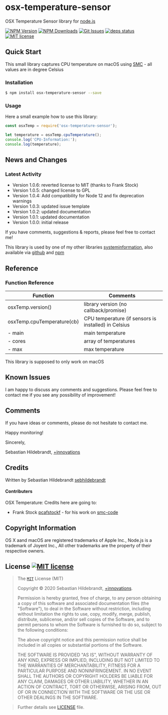 # osx-temperature-sensor

OSX Temperature Sensor library for [node.js][nodejs-url]

  [![NPM Version][npm-image]][npm-url]
  [![NPM Downloads][downloads-image]][downloads-url]
  [![Git Issues][issues-img]][issues-url]
  [![deps status][daviddm-img]][daviddm-url]
  [![MIT license][license-img]][license-url]

## Quick Start

This small library captures CPU temperature on macOS using [SMC][smc-code-url] - all values are in degree Celsius

### Installation

```bash
$ npm install osx-temperature-sensor --save
```

### Usage

Here a small example how to use this library:

```js
const osxTemp = require('osx-temperature-sensor');

let temperature = osxTemp.cpuTemperature();
console.log('CPU-Information:');
console.log(temperature);
```

## News and Changes

### Latest Activity

- Version 1.0.6: reverted license to MIT (thanks to Frank Stock)
- Version 1.0.5: changed license to GPL
- Version 1.0.4: Add compatibility for Node 12 and fix deprecation warnings
- Version 1.0.3: updated issue template
- Version 1.0.2: updated documentation
- Version 1.0.1: updated documentation
- Version 1.0.0: initial release

If you have comments, suggestions & reports, please feel free to contact me!

This library is used by one of my other libraries [systeminformation][systeminformation-github-url], also available via [github][systeminformation-github-url] and [npm][systeminformation-npm-url]


## Reference

### Function Reference

| Function        | Comments |
| --------------- | -------- |
| osxTemp.version() | library version (no callback/promise) |
| osxTemp.cpuTemperature(cb) | CPU temperature (if sensors is installed) in Celsius |
| - main | main temperature |
| - cores | array of temperatures |
| - max | max temperature |

This library is supposed to only work on macOS

## Known Issues

I am happy to discuss any comments and suggestions. Please feel free to contact me if you see any possibility of improvement!

## Comments

If you have ideas or comments, please do not hesitate to contact me.


Happy monitoring!

Sincerely,

Sebastian Hildebrandt, [+innovations](http://www.plus-innovations.com)

## Credits

Written by Sebastian Hildebrandt [sebhildebrandt](https://github.com/sebhildebrandt)

#### Contributers

OSX Temperature: Credits here are going to:

- Frank Stock [pcafstockf](https://github.com/pcafstockf) - for his work on [smc-code][smc-code-url]

## Copyright Information

OS X aand macOS are registered trademarks of Apple Inc., Node.js is a trademark of Joyent Inc.,
All other trademarks are the property of their respective owners.

## License [![MIT license][license-img]][license-url]

>The [`MIT`][license-url] License (MIT)
>
>Copyright &copy; 2020 Sebastian Hildebrandt, [+innovations](http://www.plus-innovations.com).
>
>Permission is hereby granted, free of charge, to any person obtaining a copy
>of this software and associated documentation files (the "Software"), to deal
>in the Software without restriction, including without limitation the rights
>to use, copy, modify, merge, publish, distribute, sublicense, and/or sell
>copies of the Software, and to permit persons to whom the Software is
>furnished to do so, subject to the following conditions:
>
>The above copyright notice and this permission notice shall be included in
>all copies or substantial portions of the Software.
>
>THE SOFTWARE IS PROVIDED "AS IS", WITHOUT WARRANTY OF ANY KIND, EXPRESS OR
>IMPLIED, INCLUDING BUT NOT LIMITED TO THE WARRANTIES OF MERCHANTABILITY,
>FITNESS FOR A PARTICULAR PURPOSE AND NONINFRINGEMENT. IN NO EVENT SHALL THE
>AUTHORS OR COPYRIGHT HOLDERS BE LIABLE FOR ANY CLAIM, DAMAGES OR OTHER
>LIABILITY, WHETHER IN AN ACTION OF CONTRACT, TORT OR OTHERWISE, ARISING FROM,
>OUT OF OR IN CONNECTION WITH THE SOFTWARE OR THE USE OR OTHER DEALINGS IN
>THE SOFTWARE.

>Further details see [LICENSE](LICENSE) file.


[npm-image]: https://img.shields.io/npm/v/osx-temperature-sensor.svg?style=flat-square
[npm-url]: https://npmjs.org/package/osx-temperature-sensor
[downloads-image]: https://img.shields.io/npm/dm/osx-temperature-sensor.svg?style=flat-square
[downloads-url]: https://npmjs.org/package/osx-temperature-sensor

[license-url]: https://github.com/sebhildebrandt/osx-temperature-sensor/blob/master/LICENSE
[license-img]: https://img.shields.io/badge/license-MIT-blue.svg?style=flat-square
[npmjs-license]: https://img.shields.io/npm/l/osx-temperature-sensor.svg?style=flat-square
[changelog-url]: https://github.com/sebhildebrandt/osx-temperature-sensor/blob/master/CHANGELOG.md

[nodejs-url]: https://nodejs.org/en/
[docker-url]: https://www.docker.com/

[daviddm-img]: https://img.shields.io/david/sebhildebrandt/osx-temperature-sensor.svg?style=flat-square
[daviddm-url]: https://david-dm.org/sebhildebrandt/osx-temperature-sensor

[issues-img]: https://img.shields.io/github/issues/sebhildebrandt/osx-temperature-sensor.svg?style=flat-square
[issues-url]: https://github.com/sebhildebrandt/osx-temperature-sensor/issues

[systeminformation-npm-url]: https://npmjs.org/package/systeminformation
[systeminformation-github-url]: https://github.com/sebhildebrandt/systeminformation

[smc-code-url]: https://github.com/pcafstockf/osx-temperature-sensor
